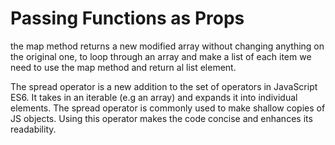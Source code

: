 # Passing Functions as Props

the map method returns a new modified array without changing anything on the original one, to loop through an array and make a list of each item we need to use the map method and return al list element.


The spread operator is a new addition to the set of operators in JavaScript ES6. It takes in an iterable (e.g an array) and expands it into individual elements. The spread operator is commonly used to make shallow copies of JS objects. Using this operator makes the code concise and enhances its readability.